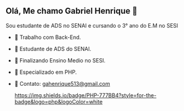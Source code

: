 ## Olá, Me chamo Gabriel Henrique 👋

Sou estudante de ADS no SENAI e cursando o 3° ano do E.M no SESI

- 🔭 Trabalho com Back-End.
- 🌱 Estudante de ADS do SENAI.
- 👯 Finalizando Ensino Medio no SESI.
- 🤔 Especializado em PHP.
- 📧 Contato: gahenrique513@gmail.com

	https://img.shields.io/badge/PHP-777BB4?style=for-the-badge&logo=php&logoColor=white
